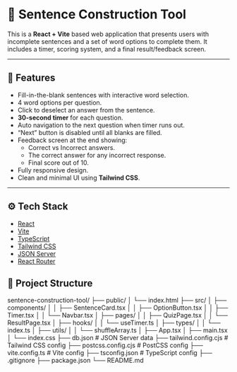 # 🧠 Sentence Construction Tool

This is a **React + Vite** based web application that presents users with incomplete sentences and a set of word options to complete them. It includes a timer, scoring system, and a final result/feedback screen.

---

## 📌 Features

- Fill-in-the-blank sentences with interactive word selection.
- 4 word options per question.
- Click to deselect an answer from the sentence.
- **30-second timer** for each question.
- Auto navigation to the next question when timer runs out.
- “Next” button is disabled until all blanks are filled.
- Feedback screen at the end showing:
  - Correct vs Incorrect answers.
  - The correct answer for any incorrect response.
  - Final score out of 10.
- Fully responsive design.
- Clean and minimal UI using **Tailwind CSS**.

---

## ⚙️ Tech Stack

- [React](https://reactjs.org/)
- [Vite](https://vitejs.dev/)
- [TypeScript](https://www.typescriptlang.org/)
- [Tailwind CSS](https://tailwindcss.com/)
- [JSON Server](https://github.com/typicode/json-server)
- [React Router](https://reactrouter.com/)

## 📁 Project Structure
sentence-construction-tool/
├── public/
│   └── index.html
├── src/
│   ├── components/
│   │   ├── SentenceCard.tsx
│   │   ├── OptionButton.tsx
│   │   ├── Timer.tsx
│   │   └── Navbar.tsx
│   ├── pages/
│   │   ├── QuizPage.tsx
│   │   └── ResultPage.tsx
│   ├── hooks/
│   │   └── useTimer.ts
│   ├── types/
│   │   └── index.ts
│   ├── utils/
│   │   └── shuffleArray.ts
│   ├── App.tsx
│   ├── main.tsx
│   └── index.css
├── db.json                  # JSON Server data
├── tailwind.config.cjs      # Tailwind CSS config
├── postcss.config.cjs       # PostCSS config
├── vite.config.ts           # Vite config
├── tsconfig.json            # TypeScript config
├── .gitignore
├── package.json
└── README.md

